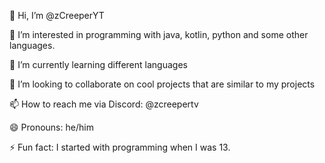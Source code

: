 👋 Hi, I’m @zCreeperYT

👀 I’m interested in programming with java, kotlin, python and some other languages.

🌱 I’m currently learning different languages

💞️ I’m looking to collaborate on cool projects that are similar to my projects

📫 How to reach me via Discord: @zcreepertv

😄 Pronouns: he/him

⚡ Fun fact: I started with programming when I was 13.

